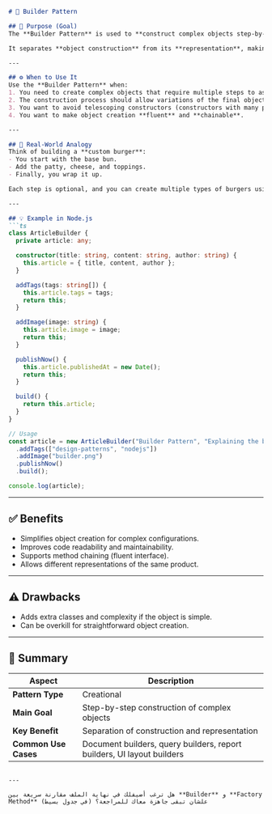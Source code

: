 
````markdown
# 🧱 Builder Pattern

## 🎯 Purpose (Goal)
The **Builder Pattern** is used to **construct complex objects step-by-step**, allowing you to create different representations of the same object using the same construction process.

It separates **object construction** from its **representation**, making your code more readable, flexible, and maintainable.

---

## ⚙️ When to Use It
Use the **Builder Pattern** when:
1. You need to create complex objects that require multiple steps to assemble.
2. The construction process should allow variations of the final object.
3. You want to avoid telescoping constructors (constructors with many parameters).
4. You want to make object creation **fluent** and **chainable**.

---

## 🧩 Real-World Analogy
Think of building a **custom burger**:
- You start with the base bun.
- Add the patty, cheese, and toppings.
- Finally, you wrap it up.

Each step is optional, and you can create multiple types of burgers using the same process — exactly what the Builder Pattern does in code.

---

## 💡 Example in Node.js
```ts
class ArticleBuilder {
  private article: any;

  constructor(title: string, content: string, author: string) {
    this.article = { title, content, author };
  }

  addTags(tags: string[]) {
    this.article.tags = tags;
    return this;
  }

  addImage(image: string) {
    this.article.image = image;
    return this;
  }

  publishNow() {
    this.article.publishedAt = new Date();
    return this;
  }

  build() {
    return this.article;
  }
}

// Usage
const article = new ArticleBuilder("Builder Pattern", "Explaining the builder", "John Doe")
  .addTags(["design-patterns", "nodejs"])
  .addImage("builder.png")
  .publishNow()
  .build();

console.log(article);
````

---

## ✅ Benefits

* Simplifies object creation for complex configurations.
* Improves code readability and maintainability.
* Supports method chaining (fluent interface).
* Allows different representations of the same product.

---

## ⚠️ Drawbacks

* Adds extra classes and complexity if the object is simple.
* Can be overkill for straightforward object creation.

---

## 🏁 Summary

| Aspect               | Description                                                            |
| -------------------- | ---------------------------------------------------------------------- |
| **Pattern Type**     | Creational                                                             |
| **Main Goal**        | Step-by-step construction of complex objects                           |
| **Key Benefit**      | Separation of construction and representation                          |
| **Common Use Cases** | Document builders, query builders, report builders, UI layout builders |

```

---

هل ترغب أضيفلك في نهاية الملف مقارنة سريعة بين **Builder** و **Factory Method** (في جدول بسيط) علشان تبقى جاهزة معاك للمراجعة؟
```
